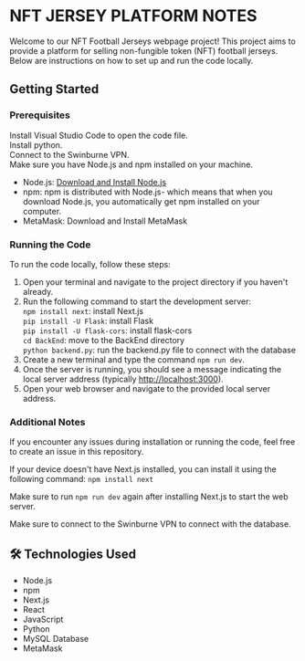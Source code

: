 # NFT JERSEY PLATFORM NOTES

Welcome to our NFT Football Jerseys webpage project! This project aims to provide a platform for selling non-fungible token (NFT) football jerseys. Below are instructions on how to set up and run the code locally.

## Getting Started

### Prerequisites
Install Visual Studio Code to open the code file.<br>
Install python.<br>
Connect to the Swinburne VPN.<br>
Make sure you have Node.js and npm installed on your machine.

- Node.js: [Download and Install Node.js](https://nodejs.org/)
- npm: npm is distributed with Node.js- which means that when you download Node.js, you automatically get npm installed on your computer.
- MetaMask: Download and Install MetaMask

### Running the Code
To run the code locally, follow these steps:

1. Open your terminal and navigate to the project directory if you haven't already.
2. Run the following command to start the development server:<br>
      `npm install next`: install Next.js <br>
      `pip install -U Flask`: install Flask <br>
      `pip install -U flask-cors`: install flask-cors <br>
      `cd BackEnd`: move to the BackEnd directory <br>
      `python backend.py`: run the backend.py file to connect with the database
3. Create a new terminal and type the command `npm run dev`. 
4. Once the server is running, you should see a message indicating the local server address (typically [http://localhost:3000](http://localhost:3000)).
5. Open your web browser and navigate to the provided local server address.

### Additional Notes
If you encounter any issues during installation or running the code, feel free to create an issue in this repository.

If your device doesn't have Next.js installed, you can install it using the following command: `npm install next`

Make sure to run `npm run dev` again after installing Next.js to start the web server.

Make sure to connect to the Swinburne VPN to connect with the database. 

## 🛠️ Technologies Used
- Node.js
- npm
- Next.js
- React
- JavaScript
- Python
- MySQL Database
- MetaMask

